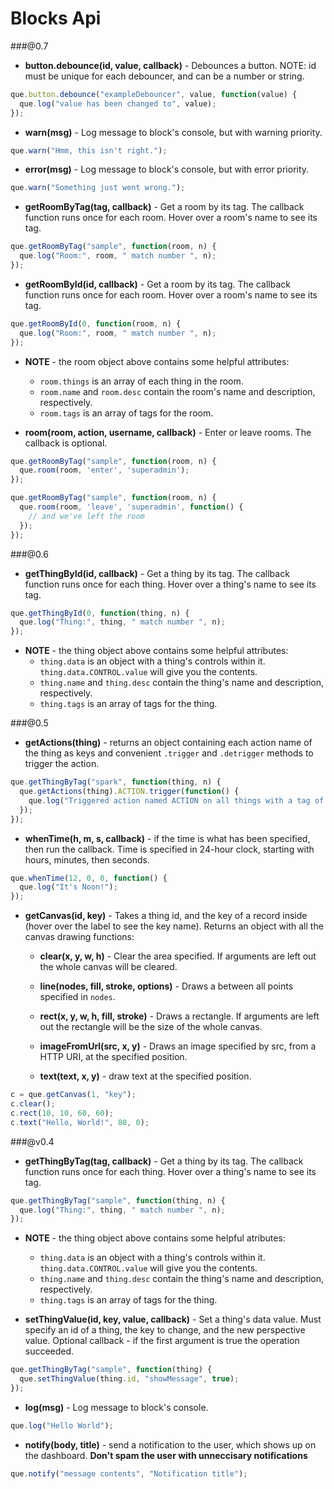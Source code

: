 Blocks Api
===

###@0.7

- **button.debounce(id, value, callback)** - Debounces a button. NOTE: id must
be unique for each debouncer, and can be a number or string.
```javascript
que.button.debounce("exampleDebouncer", value, function(value) {
  que.log("value has been changed to", value);
});
```

- **warn(msg)** - Log message to block's console, but with warning priority.
```javascript
que.warn("Hmm, this isn't right.");
```

- **error(msg)** - Log message to block's console, but with error priority.
```javascript
que.warn("Something just went wrong.");
```

- **getRoomByTag(tag, callback)** - Get a room by its tag. The callback function
runs once for each room. Hover over a room's name to see its tag.
```javascript
que.getRoomByTag("sample", function(room, n) {
  que.log("Room:", room, " match number ", n);
});
```

- **getRoomById(id, callback)** - Get a room by its tag. The callback function
runs once for each room. Hover over a room's name to see its tag.
```javascript
que.getRoomById(0, function(room, n) {
  que.log("Room:", room, " match number ", n);
});
```

- **NOTE** - the room object above contains some helpful attributes:
  - `room.things` is an array of each thing in the room.
  - `room.name` and `room.desc` contain the room's name and
  description, respectively.
  - `room.tags` is an array of tags for the room.

- **room(room, action, username, callback)** - Enter or leave rooms. The callback
is optional.
```javascript
que.getRoomByTag("sample", function(room, n) {
  que.room(room, 'enter', 'superadmin');
});
```
```javascript
que.getRoomByTag("sample", function(room, n) {
  que.room(room, 'leave', 'superadmin', function() {
    // and we've left the room
  });
});
```

###@0.6

- **getThingById(id, callback)** - Get a thing by its tag. The callback function
runs once for each thing. Hover over a thing's name to see its tag.
```javascript
que.getThingById(0, function(thing, n) {
  que.log("Thing:", thing, " match number ", n);
});
```

  - **NOTE** - the thing object above contains some helpful attributes:
    - `thing.data` is an object with a thing's controls within it.
    `thing.data.CONTROL.value` will give you the contents.
    - `thing.name` and `thing.desc` contain the thing's name and
    description, respectively.
    - `thing.tags` is an array of tags for the thing.


###@0.5

- **getActions(thing)** - returns an object containing each action name of the thing as
keys and convenient `.trigger` and `.detrigger` methods to trigger the action.
```javascript
que.getThingByTag("spark", function(thing, n) {
  que.getActions(thing).ACTION.trigger(function() {
    que.log("Triggered action named ACTION on all things with a tag of spark");
  });
});
```

- **whenTime(h, m, s, callback)** - if the time is what has been specified, then run the callback.
Time is specified in 24-hour clock, starting with hours, minutes, then seconds.
```javascript
que.whenTime(12, 0, 0, function() {
  que.log("It's Noon!");
});
```

- **getCanvas(id, key)** - Takes a thing id, and the key of a record inside (hover over the label
to see the key name). Returns an object with all the canvas drawing functions:

  - **clear(x, y, w, h)** - Clear the area specified. If arguments are left out the
  whole canvas will be cleared.

  - **line(nodes, fill, stroke, options)** - Draws a between all points specified in `nodes`.

  - **rect(x, y, w, h, fill, stroke)** - Draws a rectangle.  If arguments are left out the
  rectangle will be the size of the whole canvas.

  - **imageFromUrl(src, x, y)** - Draws an image specified by src, from a HTTP URI,
  at the specified position.

  - **text(text, x, y)** - draw text at the specified position.

```javascript
c = que.getCanvas(1, "key");
c.clear();
c.rect(10, 10, 60, 60);
c.text("Hello, World!", 80, 0);
```

###@v0.4

- **getThingByTag(tag, callback)** - Get a thing by its tag. The callback function
runs once for each thing. Hover over a thing's name to see its tag.
```javascript
que.getThingByTag("sample", function(thing, n) {
  que.log("Thing:", thing, " match number ", n);
});
```

  - **NOTE** - the thing object above contains some helpful atributes:
    - `thing.data` is an object with a thing's controls within it.
    `thing.data.CONTROL.value` will give you the contents.
    - `thing.name` and `thing.desc` contain the thing's name and
    description, respectively.
    - `thing.tags` is an array of tags for the thing.


- **setThingValue(id, key, value, callback)** - Set a thing's data value. Must specify
an id of a thing, the key to change, and the new perspective value. Optional callback -
if the first argument is true the operation succeeded.
```javascript
que.getThingByTag("sample", function(thing) {
  que.setThingValue(thing.id, "showMessage", true);
});
```


- **log(msg)** - Log message to block's console.
```javascript
que.log("Hello World");
```

- **notify(body, title)** - send a notification to the user, which shows up on the
dashboard. **Don't spam the user with unneccisary notifications**
```javascript
que.notify("message contents", "Notification title");
```
